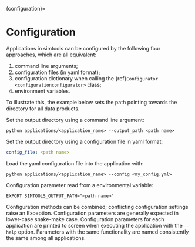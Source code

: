 (configuration)=

# Configuration

Applications in simtools can be configured by the following four approaches, which are all equivalent:

1. command line arguments;
2. configuration files (in yaml format);
3. configuration dictionary when calling the {ref}`Configurator <configurationconfigurator>` class;
4. environment variables.

To illustrate this, the example below sets the path pointing towards the directory for all data products.

Set the output directory using a command line argument:

```console
python applications/<application_name> --output_path <path name>
```

Set the output directory using a configuration file in yaml format:

```yaml
config_file: <path name>
```

Load the yaml configuration file into the application with:

```console
python applications/<application_name> --config <my_config.yml>
```

Configuration parameter read from a environmental variable:

```console
EXPORT SIMTOOLS_OUTPUT_PATH="<path name>"
```

Configuration methods can be combined; conflicting configuration settings raise an Exception.
Configuration parameters are generally expected in lower-case snake-make case.
Configuration parameters for each application are printed to screen when executing the application with the `--help` option.
Parameters with the same functionality are named consistently the same among all applications.
